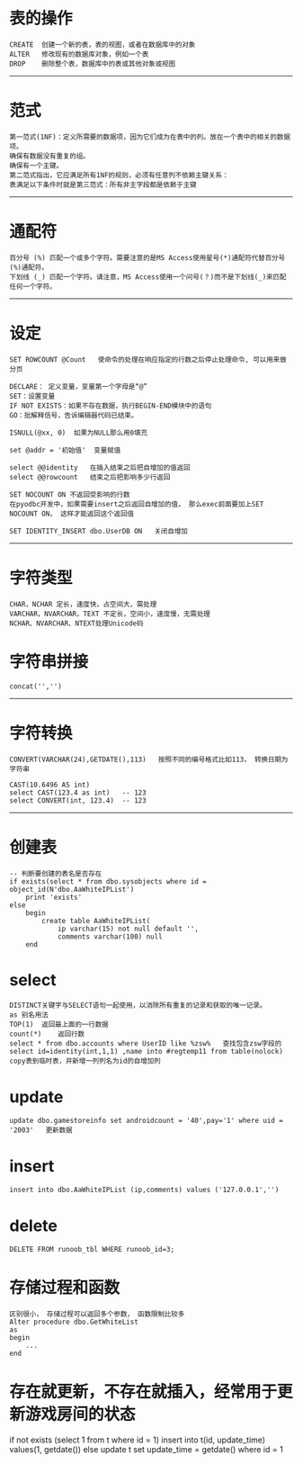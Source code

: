 # 表的操作
    CREATE	创建一个新的表，表的视图，或者在数据库中的对象
    ALTER	修改现有的数据库对象，例如一个表
    DROP	删除整个表，数据库中的表或其他对象或视图

---

# 范式

	第一范式(1NF)：定义所需要的数据项，因为它们成为在表中的列。放在一个表中的相关的数据项。
	确保有数据没有重复的组。
	确保有一个主键。
	第二范式指出，它应满足所有1NF的规则，必须有任意列不依赖主键关系：
	表满足以下条件时就是第三范式：所有非主字段都是依赖于主键



---

# 通配符

	百分号 (%)	匹配一个或多个字符。需要注意的是MS Access使用星号(*)通配符代替百分号(%)通配符。
	下划线 (_)	匹配一个字符。请注意，MS Access使用一个问号(？)而不是下划线(_)来匹配任何一个字符。

---

# 设定

	SET ROWCOUNT @Count   使命令的处理在响应指定的行数之后停止处理命令, 可以用来做分页
	
	DECLARE： 定义变量，变量第一个字母是“@”
	SET：设置变量
	IF NOT EXISTS：如果不存在数据，执行BEGIN-END模块中的语句
	GO：批解释信号，告诉编辑器代码已结束。

	ISNULL(@xx, 0)	如果为NULL那么用0填充
	
	set @addr = '初始值'  变量赋值
	
	select @@identity	在插入结束之后把自增加的值返回
	select @@rowcount	结束之后把影响多少行返回
	
	SET NOCOUNT ON 不返回受影响的行数
	在pyodbc开发中，如果需要insert之后返回自增加的值， 那么exec前面要加上SET NOCOUNT ON， 这样才能返回这个返回值
	
	SET IDENTITY_INSERT dbo.UserDB ON   关闭自增加

---

# 字符类型

	CHAR，NCHAR 定长，速度快，占空间大，需处理
	VARCHAR，NVARCHAR，TEXT 不定长，空间小，速度慢，无需处理
	NCHAR、NVARCHAR、NTEXT处理Unicode码

# 字符串拼接

	concat('','')

---


# 字符转换

	CONVERT(VARCHAR(24),GETDATE(),113)   按照不同的编号格式比如113， 转换日期为字符串
	
	CAST(10.6496 AS int)
	select CAST(123.4 as int)   -- 123
	select CONVERT(int, 123.4)  -- 123 

---


# 创建表

	-- 判断要创建的表名是否存在 
	if exists(select * from dbo.sysobjects where id = object_id(N'dbo.AaWhiteIPList') 
		print 'exists'
	else
		begin
			create table AaWhiteIPList(
				ip varchar(15) not null default '',
				comments varchar(100) null
		end

	
# select

	DISTINCT关键字与SELECT语句一起使用，以消除所有重复的记录和获取的唯一记录。
	as 别名用法
	TOP(1)	返回最上面的一行数据
	count(*)	返回行数
	select * from dbo.accounts where UserID like %zsw%   查找包含zsw字段的
	select id=identity(int,1,1) ,name into #regtemp11 from table(nolock)	copy表到临时表，并新增一列列名为id的自增加列


# update

	update dbo.gamestoreinfo set androidcount = '40',pay='1' where uid = '2003'   更新数据

# insert

	insert into dbo.AaWhiteIPList (ip,comments) values ('127.0.0.1','')

# delete

	DELETE FROM runoob_tbl WHERE runoob_id=3;


# 存储过程和函数

	区别很小， 存储过程可以返回多个参数， 函数限制比较多
	Alter procedure dbo.GetWhiteList
	as
	begin
		...
	end



# 存在就更新，不存在就插入，经常用于更新游戏房间的状态

   if not exists (select 1 from t where id = 1)
      insert into t(id, update_time) values(1, getdate())
   else
      update t set update_time = getdate() where id = 1
